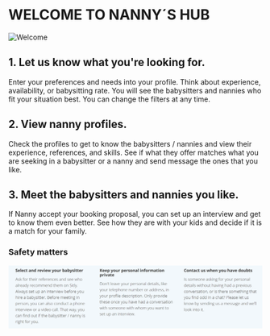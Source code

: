 # WELCOME TO NANNY´S HUB

![Welcome](nannysHub.PNG)

## 1. Let us know what you're looking for.

Enter your preferences and needs into your profile. Think about experience, availability, or babysitting rate. You will see the babysitters and nannies who fit your situation best. You can change the filters at any time.

## 2. View nanny profiles.

Check the profiles to get to know the babysitters / nannies and view their experience, references, and skills. See if what they offer matches what you are seeking in a babysitter or a nanny and send message the ones that you like.

## 3. Meet the babysitters and nannies you like.

If Nanny accept your booking proposal, you can set up an interview and get to know them even better. See how they are with your kids and decide if it is a match for your family.

### Safety matters

![Safety](nannysHub_safety.PNG)
